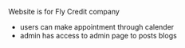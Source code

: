 Website is for Fly Credit company
- users can make appointment through calender
- admin has access to admin page to posts blogs 
